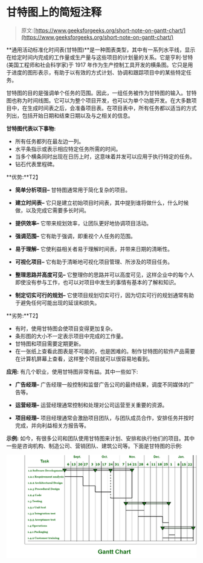 # 甘特图上的简短注释

> 原文:[https://www.geeksforgeeks.org/short-note-on-gantt-chart/](https://www.geeksforgeeks.org/short-note-on-gantt-chart/)

**通用活动标准化时间表(甘特图)**是一种图表类型，其中有一系列水平线，显示在给定时间内完成的工作量或生产量与这些项目的计划量的关系。它是亨利·甘特(美国工程师和社会科学家)于 1917 年作为生产控制工具开发的横条图。它只是用于进度的图形表示，有助于以有效的方式计划、协调和跟踪项目中的某些特定任务。

甘特图的目的是强调单个任务的范围。因此，一组任务被作为甘特图的输入。甘特图也称为时间线图。它可以为整个项目开发，也可以为单个功能开发。在大多数项目中，在生成时间表之后，会准备项目表。在项目表中，所有任务都以适当的方式列出，包括开始日期和结束日期以及与之相关的信息。

**甘特图代表以下事物:**

*   所有任务都列在最左边一列。
*   水平条指示或表示相应特定任务所需的时间。
*   当多个横条同时出现在日历上时，这意味着并发可以应用于执行特定的任务。
*   钻石代表里程碑。

**优势:**T2】

*   **简单分析项目–**
    甘特图通常用于简化复杂的项目。

*   **建立时间表–**
    它只是建立初始项目时间表，其中提到谁将做什么，什么时候做，以及完成它需要多长时间。

*   **提供效率–**
    它带来规划效率，让团队更好地协调项目活动。

*   **强调范围–**
    它有助于强调，即重视个人任务的范围。

*   **易于理解–**
    它使利益相关者易于理解时间表，并带来日期的清晰性。

*   **可视化项目–**
    它有助于清晰地可视化项目管理、所涉及的项目任务。

*   **整理思路并高度可见–**
    它整理你的思路并可以高度可见，这样企业中的每个人即使没有参与工作，也可以对项目中发生的事情有基本的了解和知识。

*   **制定切实可行的规划–**
    它使项目规划切实可行，因为切实可行的规划通常有助于避免任何可能出现的延误和损失。

**劣势:**T2】

*   有时，使用甘特图会使项目变得更加复杂。
*   条形图的大小不一定表示项目中完成的工作量。
*   甘特图和项目需要定期更新。
*   在一张纸上查看此图表是不可能的，也是困难的。制作甘特图的软件产品需要在计算机屏幕上查看，这样整个项目就可以很容易地看到。

**应用:**
有几个职业，使用甘特图非常有益。其中一些如下:

*   **广告经理–**
    广告经理一般控制和监督广告公司的最终结果，调度不同媒体的广告等。

*   **运营经理–**
    运营经理通常控制和处理对公司运营至关重要的资源。

*   **项目经理–**
    项目经理通常会激励项目团队，与团队成员合作，安排任务并按时完成，并向利益相关方报告等。

**示例:**
如今，有很多公司和团队使用甘特图来计划、安排和执行他们的项目。其中一些是咨询机构、制造公司、营销团队、建筑公司等。下面是甘特图的示例:

![](img/d7c5bf16ad03e39cc820bded34f08beb.png)